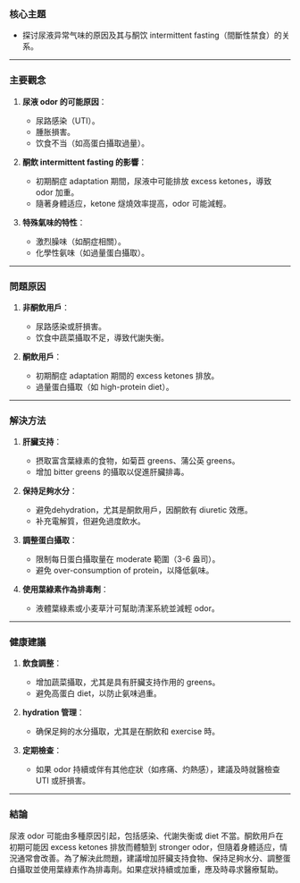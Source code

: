 ### 核心主題  
- 探讨尿液异常气味的原因及其与酮饮 intermittent fasting（間斷性禁食）的关系。

---

### 主要觀念  
1. **尿液 odor 的可能原因**：  
   - 尿路感染（UTI）。  
   - 腫胀損害。  
   - 饮食不当（如高蛋白攝取過量）。  

2. **酮飲 intermittent fasting 的影響**：  
   - 初期酮症 adaptation 期間，尿液中可能排放 excess ketones，導致 odor 加重。  
   - 隨著身體适应，ketone 燧燒效率提高，odor 可能減輕。  

3. **特殊氣味的特性**：  
   - 激烈臊味（如酮症相關）。  
   - 化學性氨味（如過量蛋白攝取）。  

---

### 問題原因  
1. **非酮飲用戶**：  
   - 尿路感染或肝損害。  
   - 饮食中蔬菜攝取不足，導致代謝失衡。  

2. **酮飲用戶**：  
   - 初期酮症 adaptation 期間的 excess ketones 排放。  
   - 過量蛋白攝取（如 high-protein diet）。  

---

### 解決方法  
1. **肝臟支持**：  
   - 摂取富含葉綠素的食物，如菊苣 greens、蒲公英 greens。  
   - 增加 bitter greens 的攝取以促進肝臟排毒。  

2. **保持足夠水分**：  
   - 避免dehydration，尤其是酮飲用戶，因酮飲有 diuretic 效應。  
   - 补充電解質，但避免過度飲水。  

3. **調整蛋白攝取**：  
   - 限制每日蛋白攝取量在 moderate 範圍（3-6 盎司）。  
   - 避免 over-consumption of protein，以降低氨味。  

4. **使用葉綠素作為排毒劑**：  
   - 液體葉綠素或小麦草汁可幫助清潔系統並減輕 odor。  

---

### 健康建議  
1. **飲食調整**：  
   - 增加蔬菜攝取，尤其是具有肝臟支持作用的 greens。  
   - 避免高蛋白 diet，以防止氨味過重。  

2. **hydration 管理**：  
   - 确保足夠的水分攝取，尤其是在酮飲和 exercise 時。  

3. **定期檢查**：  
   - 如果 odor 持續或伴有其他症狀（如疼痛、灼熱感），建議及時就醫檢查 UTI 或肝損害。  

---

### 結論  
尿液 odor 可能由多種原因引起，包括感染、代謝失衡或 diet 不當。酮飲用戶在初期可能因 excess ketones 排放而體驗到 stronger odor，但隨着身體适应，情況通常會改善。為了解決此問題，建議增加肝臟支持食物、保持足夠水分、調整蛋白攝取並使用葉綠素作為排毒劑。如果症狀持續或加重，應及時尋求醫療幫助。